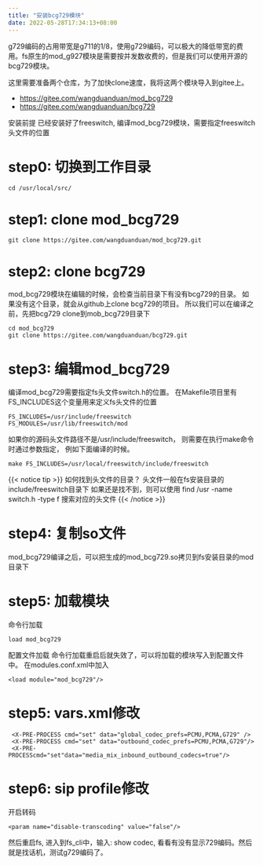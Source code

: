 ```yaml
---
title: "安装bcg729模块"
date: 2022-05-28T17:34:13+08:00
---
```


g729编码的占用带宽是g711的1/8，使用g729编码，可以极大的降低带宽的费用。fs原生的mod_g927模块是需要按并发数收费的，但是我们可以使用开源的bcg729模块。

这里需要准备两个仓库，为了加快clone速度，我将这两个模块导入到gitee上。

- https://gitee.com/wangduanduan/mod_bcg729
- https://gitee.com/wangduanduan/bcg729

安装前提
已经安装好了freeswitch, 编译mod_bcg729模块，需要指定freeswitch头文件的位置

# step0: 切换到工作目录
```
cd /usr/local/src/
```

# step1: clone mod_bcg729

```
git clone https://gitee.com/wangduanduan/mod_bcg729.git
```

# step2: clone bcg729
mod_bcg729模块在编辑的时候，会检查当前目录下有没有bcg729的目录。
如果没有这个目录，就会从github上clone bcg729的项目。
所以我们可以在编译之前，先把bcg729 clone到mob_bcg729目录下

```
cd mod_bcg729
git clone https://gitee.com/wangduanduan/bcg729.git
```

# step3: 编辑mod_bcg729
编译mod_bcg729需要指定fs头文件switch.h的位置。
在Makefile项目里有FS_INCLUDES这个变量用来定义fs头文件的位置

```
FS_INCLUDES=/usr/include/freeswitch
FS_MODULES=/usr/lib/freeswitch/mod
```

如果你的源码头文件路径不是/usr/include/freeswitch， 则需要在执行make命令时通过参数指定， 例如下面编译的时候。

```
make FS_INCLUDES=/usr/local/freeswitch/include/freeswitch
```

{{< notice tip >}}
如何找到头文件的目录？
头文件一般在fs安装目录的include/freeswitch目录下
如果还是找不到，则可以使用 find /usr -name switch.h -type f  搜索对应的头文件
{{< /notice >}}

# step4: 复制so文件
mod_bcg729编译之后，可以把生成的mod_bcg729.so拷贝到fs安装目录的mod目录下

# step5: 加载模块
命令行加载

```
load mod_bcg729
```

配置文件加载
命令行加载重启后就失效了，可以将加载的模块写入到配置文件中。
在modules.conf.xml中加入

```
<load module="mod_bcg729"/>
```

# step5: vars.xml修改

```
 <X-PRE-PROCESS cmd="set" data="global_codec_prefs=PCMU,PCMA,G729" />
 <X-PRE-PROCESS cmd="set" data="outbound_codec_prefs=PCMU,PCMA,G729"/>
 <X-PRE-PROCESScmd="set"data="media_mix_inbound_outbound_codecs=true"/>
```

# step6: sip profile修改
开启转码

```
<param name="disable-transcoding" value="false"/>
```

然后重启fs, 进入到fs_cli中，输入: show codec, 看看有没有显示729编码。然后就是找话机，测试g729编码了。
